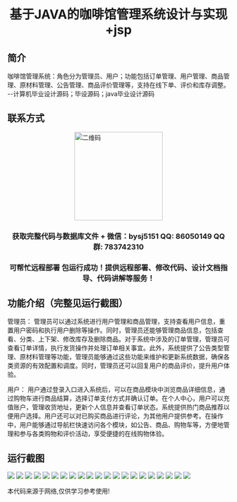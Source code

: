 <p><h1 align="center">基于JAVA的咖啡馆管理系统设计与实现+jsp</h1></p>

## 简介
咖啡馆管理系统：角色分为管理员、用户；功能包括订单管理、用户管理、商品管理、原材料管理、公告管理、商品评价管理等，支持在线下单、评价和库存调整。    --计算机毕业设计源码；毕设源码；java毕业设计源码


## 联系方式
<img src="https://bs-1329754181.cos.ap-shanghai.myqcloud.com/wx.jpg" alt="二维码" style="display: block; margin: 0 auto;" width="200px">
<p><h3 align="center">获取完整代码与数据库文件 + 微信：bysj5151 QQ: 86050149 QQ群: 783742310</h3></p>
<p><h3 align="center">可帮忙远程部署 包运行成功！提供远程部署、修改代码、设计文档指导、代码讲解等服务！</h3></p>

## 功能介绍（完整见运行截图）
管理员： 管理员可以通过系统进行用户管理和商品管理，支持查看用户信息，重置用户密码和执行用户删除等操作。同时，管理员还能够管理商品信息，包括查看、分类、上下架、修改库存及删除商品。对于系统中涉及的订单管理，管理员可查看订单详情，执行发货操作并处理订单相关事宜。此外，系统提供了公告类型管理、原材料管理等功能，管理员能够通过这些功能来维护和更新系统数据，确保各类资源的有效配置和调度。同时，管理员还可以回复用户的商品评价，提升用户体验。

用户： 用户通过登录入口进入系统后，可以在商品模块中浏览商品详细信息，通过购物车进行商品结算，选择订单支付方式并确认订单。在个人中心，用户可以充值账户，管理收货地址，更新个人信息并查看订单状态。系统提供热门商品推荐以便用户选择。用户还可以对已购买商品进行评论，为其他用户提供参考。在操作中，用户能够通过导航栏快速访问各个模块，如公告、商品、购物车等，方便地管理和参与各类购物和评价活动，享受便捷的在线购物体验。


## 运行截图
![](https://bs-1329754181.cos.ap-shanghai.myqcloud.com/ssm/CafeManagementSystem/img/001.jpg)
![](https://bs-1329754181.cos.ap-shanghai.myqcloud.com/ssm/CafeManagementSystem/img/002.jpg)
![](https://bs-1329754181.cos.ap-shanghai.myqcloud.com/ssm/CafeManagementSystem/img/003.jpg)
![](https://bs-1329754181.cos.ap-shanghai.myqcloud.com/ssm/CafeManagementSystem/img/004.jpg)
![](https://bs-1329754181.cos.ap-shanghai.myqcloud.com/ssm/CafeManagementSystem/img/005.jpg)
![](https://bs-1329754181.cos.ap-shanghai.myqcloud.com/ssm/CafeManagementSystem/img/006.jpg)
![](https://bs-1329754181.cos.ap-shanghai.myqcloud.com/ssm/CafeManagementSystem/img/007.jpg)
![](https://bs-1329754181.cos.ap-shanghai.myqcloud.com/ssm/CafeManagementSystem/img/008.jpg)
![](https://bs-1329754181.cos.ap-shanghai.myqcloud.com/ssm/CafeManagementSystem/img/009.jpg)
![](https://bs-1329754181.cos.ap-shanghai.myqcloud.com/ssm/CafeManagementSystem/img/010.jpg)
![](https://bs-1329754181.cos.ap-shanghai.myqcloud.com/ssm/CafeManagementSystem/img/011.jpg)
![](https://bs-1329754181.cos.ap-shanghai.myqcloud.com/ssm/CafeManagementSystem/img/012.jpg)
![](https://bs-1329754181.cos.ap-shanghai.myqcloud.com/ssm/CafeManagementSystem/img/013.jpg)
![](https://bs-1329754181.cos.ap-shanghai.myqcloud.com/ssm/CafeManagementSystem/img/014.jpg)
![](https://bs-1329754181.cos.ap-shanghai.myqcloud.com/ssm/CafeManagementSystem/img/015.jpg)
![](https://bs-1329754181.cos.ap-shanghai.myqcloud.com/ssm/CafeManagementSystem/img/016.jpg)
![](https://bs-1329754181.cos.ap-shanghai.myqcloud.com/ssm/CafeManagementSystem/img/017.jpg)
![](https://bs-1329754181.cos.ap-shanghai.myqcloud.com/ssm/CafeManagementSystem/img/018.jpg)
![](https://bs-1329754181.cos.ap-shanghai.myqcloud.com/ssm/CafeManagementSystem/img/019.jpg)
![](https://bs-1329754181.cos.ap-shanghai.myqcloud.com/ssm/CafeManagementSystem/img/020.jpg)
![](https://bs-1329754181.cos.ap-shanghai.myqcloud.com/ssm/CafeManagementSystem/img/021.jpg)

<p>本代码来源于网络,仅供学习参考使用!</p>
